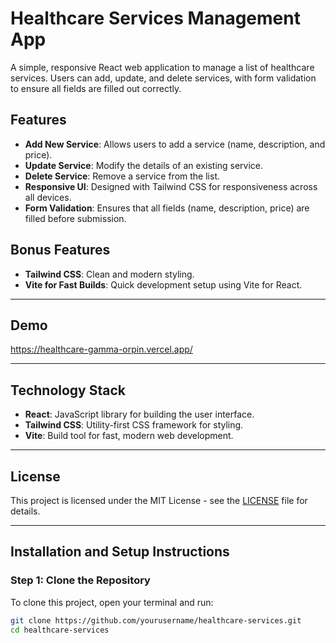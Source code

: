 # Healthcare Services Management App

A simple, responsive React web application to manage a list of healthcare services. Users can add, update, and delete services, with form validation to ensure all fields are filled out correctly.

## Features

- **Add New Service**: Allows users to add a service (name, description, and price).
- **Update Service**: Modify the details of an existing service.
- **Delete Service**: Remove a service from the list.
- **Responsive UI**: Designed with Tailwind CSS for responsiveness across all devices.
- **Form Validation**: Ensures that all fields (name, description, price) are filled before submission.
  
## Bonus Features
- **Tailwind CSS**: Clean and modern styling.
- **Vite for Fast Builds**: Quick development setup using Vite for React.

---

## Demo

https://healthcare-gamma-orpin.vercel.app/

---

## Technology Stack

- **React**: JavaScript library for building the user interface.
- **Tailwind CSS**: Utility-first CSS framework for styling.
- **Vite**: Build tool for fast, modern web development.

---

## License

This project is licensed under the MIT License - see the [LICENSE](./LICENSE) file for details.

---

## Installation and Setup Instructions

### Step 1: Clone the Repository

To clone this project, open your terminal and run:

```bash
git clone https://github.com/yourusername/healthcare-services.git
cd healthcare-services



